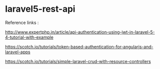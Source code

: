 # laravel5-rest-api

Reference links :

http://www.expertphp.in/article/api-authentication-using-jwt-in-laravel-5-4-tutorial-with-example

https://scotch.io/tutorials/token-based-authentication-for-angularjs-and-laravel-apps

https://scotch.io/tutorials/simple-laravel-crud-with-resource-controllers
